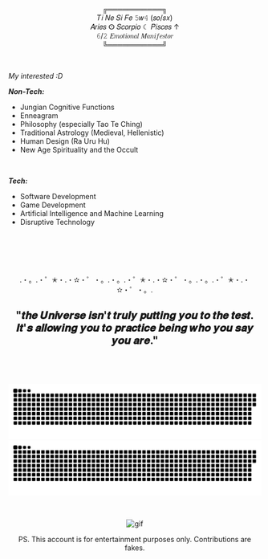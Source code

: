 <div align="center">

╔═══════════╗<br/>
𝑇𝑖 𝑁𝑒 𝑆𝑖 𝐹𝑒 𝟻𝑤𝟺 (𝑠𝑜/𝑠𝑥)<br/>
𝐴𝑟𝑖𝑒𝑠 ⵙ 𝑆𝑐𝑜𝑟𝑝𝑖𝑜 ☾ 𝑃𝑖𝑠𝑐𝑒𝑠 ↑<br/>
𝟼/𝟸 𝐸𝑚𝑜𝑡𝑖𝑜𝑛𝑎𝑙 𝑀𝑎𝑛𝑖𝑓𝑒𝑠𝑡𝑜𝑟<br/>
╚═══════════╝

<br/>

<div align="left">

*_My interested :D_*

**_Non-Tech:_**      
<ul>
<li>Jungian Cognitive Functions</li>
<li>Enneagram</li>
<li>Philosophy (especially Tao Te Ching)</li>
<li>Traditional Astrology (Medieval, Hellenistic)</li>
<li>Human Design (Ra Uru Hu)</li>
<li>New Age Spirituality and the Occult</li>
</ul>

<br/>

**_Tech:_**
<ul>
<li>Software Development</li>
<li>Game Development</li>
<li>Artificial Intelligence and Machine Learning</li>
<li>Disruptive Technology</li>
</ul>

<br/>


<!-- **_Hobbies:_**

<ul>
<li>Drawing</li>
<li>Coding</li>
<li>Inline Skating</li>
<li>Photography (X-T2 user)</li>
<li>Series and Anime</li>
<li>Spending times in Metaverse (LMAO)</li>
<li>Listening to podcasts or music</li>
<li>Learning new language</li>
</ul>
welp, my hobbies and interests will never stop expanding!! u know, it's Ne ✨tHinGS✨ -->

</div>

<br/>
<br/>
<br/>

.・。.・゜✭・.・✫・゜・。.・。.・゜✭・.・✫・゜・。.・。.・゜✭・.・✫・゜・。.

<h2>"𝒕𝒉𝒆 𝑼𝒏𝒊𝒗𝒆𝒓𝒔𝒆 𝒊𝒔𝒏'𝒕 𝒕𝒓𝒖𝒍𝒚 𝒑𝒖𝒕𝒕𝒊𝒏𝒈 𝒚𝒐𝒖 𝒕𝒐 𝒕𝒉𝒆 𝒕𝒆𝒔𝒕.
𝑰𝒕'𝒔 𝒂𝒍𝒍𝒐𝒘𝒊𝒏𝒈 𝒚𝒐𝒖 𝒕𝒐 𝒑𝒓𝒂𝒄𝒕𝒊𝒄𝒆 𝒃𝒆𝒊𝒏𝒈 𝒘𝒉𝒐 𝒚𝒐𝒖 𝒔𝒂𝒚 𝒚𝒐𝒖 𝒂𝒓𝒆."<br/>
&nbsp;
</h2>

<br/>

![github contribution grid snake animation](https://github.com/almutenmars/almutenmars/blob/output/github-contribution-grid-snake.svg#gh-light-mode-only)
![github contribution grid snake animation](https://github.com/almutenmars/almutenmars/blob/output/github-contribution-grid-snake-dark.svg#gh-dark-mode-only)

<br/>

![gif](https://github.com/almutenmars/almutenmars/blob/main/2825826.gif)

<p>PS. This account is for entertainment purposes only. Contributions are fakes. </p>

</div>
